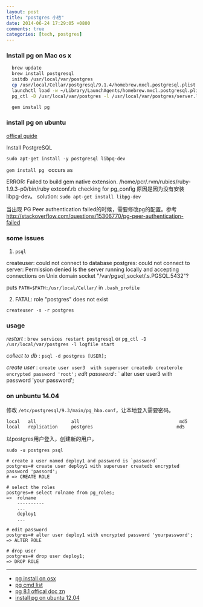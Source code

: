 ```yaml
---
layout: post
title: "postgres 小结"
date: 2014-06-24 17:29:05 +0800
comments: true
categories: [tech, postgres]
---
```


### Install pg on Mac os x

<!-- more -->

```bash
  brew update
  brew install postgresql
  initdb /usr/local/var/postgres
  cp /usr/local/Cellar/postgresql/9.1.4/homebrew.mxcl.postgresql.plist  ~/Library/LaunchAgents/
  launchctl load -w ~/Library/LaunchAgents/homebrew.mxcl.postgresql.plist
  pg_ctl -D /usr/local/var/postgres -l /usr/local/var/postgres/server.log start

  gem install pg
```

### install pg on ubuntu
[offical guide](https://help.ubuntu.com/community/PostgreSQL)

Install PostgreSQL

`sudo apt-get install -y postgresql libpq-dev`

`gem install pg ` occurs as

ERROR: Failed to build gem native extension.
/home/pcr/.rvm/rubies/ruby-1.9.3-p0/bin/ruby extconf.rb checking for pg_config
原因是因为没有安装libpg-dev。
solution: `sudo apt-get install libpg-dev`

当出现 PG Peer authentication failed的时候，需要修改pg的配置。参考
http://stackoverflow.com/questions/15306770/pg-peer-authentication-failed

### some issues

1. `psql`

  createuser: could not connect to database postgres: could not connect to server: Permission denied
    Is the server running locally and accepting
    connections on Unix domain socket "/var/pgsql_socket/.s.PGSQL.5432"?

puts `PATH=$PATH:/usr/local/Cellar/` in `.bash_profile`

2. FATAL:  role "postgres" does not exist

  `createuser -s -r postgres`


### usage

*restart*     :   `brew services restart postgresql` or `pg_ctl -D /usr/local/var/postgres -l logfile start`

*collect to db* :   `psql -d postgres [USER];`

*create user*   :   `create user user3  with superuser createdb createrole encrypted password 'root';`
*edit password* : ` alter user user3 with password 'your password';

### on unbuntu 14.04

修改 `/etc/postgresql/9.3/main/pg_hba.conf`，让本地登入需要密码。

```
local   all             all                                     md5
local   replication     postgres                               md5
```

以postgres用户登入，创建新的用户，

```
sudo -u postgres psql

# create a user named deploy1 and password is `password`
postgres=# create user deploy1 with superuser createdb encrypted password 'passord';
# => CREATE ROLE

# select the roles
postgres=# select rolname from pg_roles;
=>  rolname
    ----------
    ...
    deploy1
    ...

# edit password
postgres=# alter user deploy1 with encrypted password 'yourpassword';
=> ALTER ROLE

# drop user
postgres=# drop user deploy1;
=> DROP ROLE
```

------
- [pg install on osx](http://hlee.iteye.com/blog/1699119)
- [pg cmd list](http://www.cnblogs.com/tzp_8/archive/2012/11/08/2760746.html)
- [pg 8.1 offical doc zn](http://www.php100.com/manual/PostgreSQL8/app-createuser.html)
- [install pg on ubuntu 12.04](https://www.digitalocean.com/community/tutorials/how-to-install-and-use-postgresql-on-ubuntu-12-04)

